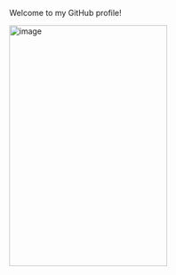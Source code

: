 Welcome to my GitHub profile!

<img width="284" height="433" alt="image" src="https://github.com/user-attachments/assets/240decee-86a8-40a0-ba06-17e967eeae80" />
